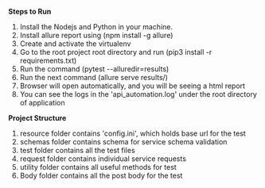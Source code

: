 **Steps to Run**

1. Install the Nodejs and Python in your machine.
2. Install allure report using (npm install -g allure)
3. Create and activate the virtualenv   
4. Go to the root project root directory and run (pip3 install -r requirements.txt)
6. Run the command (pytest --alluredir=results)
7. Run the next command (allure serve results/)
8. Browser will open automatically, and you will be seeing a html report
9. You can see the logs in the 'api_automation.log' under the root directory of application

**Project Structure**

1. resource folder contains 'config.ini', which holds base url for the test
2. schemas folder contains schema for service schema validation
3. test folder contains all the test files
4. request folder contains individual service requests
5. utility folder contains all useful methods for test
6. Body folder contains all the post body for the test

